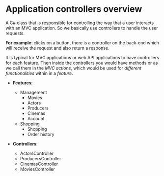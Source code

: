 # Application controllers overview

A C# class that is responsible for controlling the way that a user interacts with an MVC application. So we basically use controllers to handle the user requests.

**For example**: clicks on a button, there is a controller on the back-end which will receive the request and also return a response.

It is typical for MVC applications or web API applications to have controllers for each feature. Then inside the controllers you would have methods or as we call them in the _MVC actions_, which would be used for _different functionalities_ within in a _feature_.

-   **Features**:

    -   Management
        -   Movies
        -   Actors
        -   Producers
        -   Cinemas
        -   Account
    -   Shopping
        -   Shopping
        -   Order history

-   **Controllers**:
    -   ActorsController
    -   ProducersController
    -   CinemasController
    -   MoviesController
